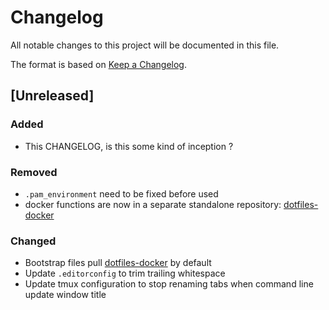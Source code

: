 # Changelog
All notable changes to this project will be documented in this file.

The format is based on [Keep a Changelog](http://keepachangelog.com/).

## [Unreleased]

### Added

  - This CHANGELOG, is this some kind of inception ?

### Removed

  - `.pam_environment` need to be fixed before used
  - docker functions are now in a separate standalone repository: [dotfiles-docker](https://github.com/aegypius/dotfiles-docker)

### Changed

  - Bootstrap files pull [dotfiles-docker](https://github.com/aegypius/dotfiles-docker) by default
  - Update `.editorconfig` to trim trailing whitespace
  - Update tmux configuration to stop renaming tabs when command line update window title
